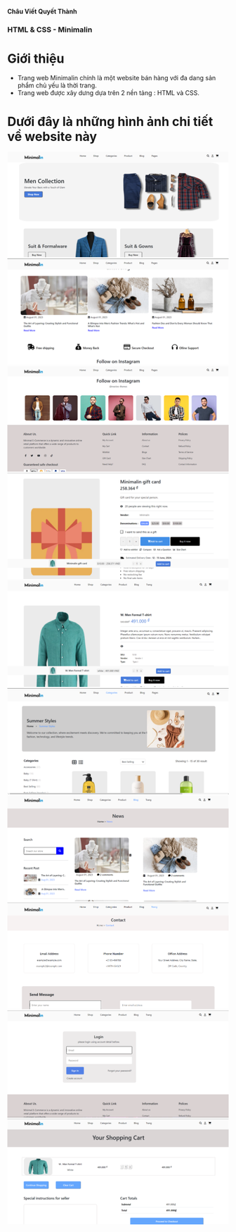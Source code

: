 #### Châu Viết Quyết Thành
 ### HTML & CSS - Minimalin
 # Giới thiệu
 - Trang web Minimalin chính là một website bán hàng với đa dang sản phẩm chủ yếu là thời trang.
 - Trang web được xây dưng dựa trên 2 nền tảng : HTML và CSS.
# Dưới đây là những hình ảnh chi tiết về website này
![example](./images/mini1.png)
![example](./images/mini2.png)
![example](./images/mini3.png)
![example](./images/mini11.png)
![example](./images/mini12.png)
![example](./images/mini5.png)
![example](./images/mini6.png)
![example](./images/mini7.png)
![example](./images/mini8.png)
![example](./images/mini10.png)